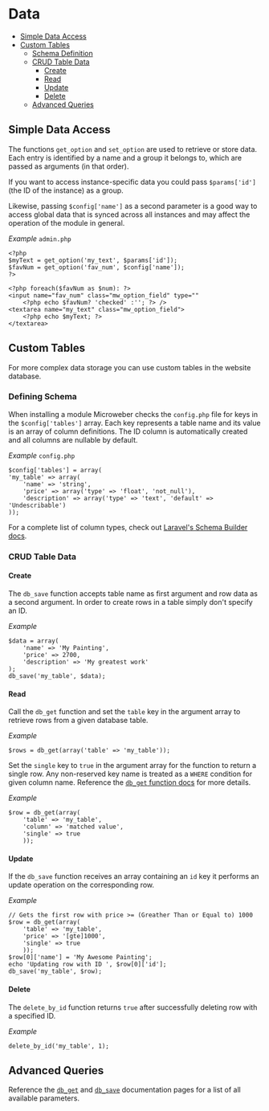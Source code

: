 # Data

* [Simple Data Access](#simple)
* [Custom Tables](#custom)
  * [Schema Definition](#custom-schema)
  * [CRUD Table Data](#crud)
     * [Create](#crud-create)
     * [Read](#crud-read)
     * [Update](#crud-update)
     * [Delete](#crud-delete)
  * [Advanced Queries](#advanced)

## <a name="simple"></a> Simple Data Access
The functions `get_option` and `set_option` are used to retrieve or store data.
Each entry is identified by a name and a group it belongs to, which are passed as arguments (in that order).

If you want to access instance-specific data you could pass `$params['id']` (the ID of the instance) as a group.

Likewise, passing `$config['name']` as a second parameter is a good way to access global data that is synced across all instances and may affect the operation of the module in general.

*Example* `admin.php`
```
<?php
$myText = get_option('my_text', $params['id']);
$favNum = get_option('fav_num', $config['name']);
?>

<?php foreach($favNum as $num): ?>
<input name="fav_num" class="mw_option_field" type=""
	<?php echo $favNum? 'checked' :''; ?> />
<textarea name="my_text" class="mw_option_field">
	<?php echo $myText; ?>
</textarea>
```

## <a name="custom"></a> Custom Tables

For more complex data storage you can use custom tables in the website database.

### <a name="custom-schema"></a> Defining Schema
When installing a module Microweber checks the `config.php` file for keys in the `$config['tables']` array.
Each key represents a table name and its value is an array of column definitions.
The ID column is automatically created and all columns are nullable by default.

*Example* `config.php`
```
$config['tables'] = array(
'my_table' => array(
	'name' => 'string',
	'price' => array('type' => 'float', 'not_null'),
	'description' => array('type' => 'text', 'default' => 'Undescribable')
));
```

For a complete list of column types, check out [Laravel's Schema Builder docs](http://laravel.com/docs/master/schema#adding-columns).

### <a name="crud"></a> CRUD Table Data
#### <a name="crud-create"></a> Create
The `db_save` function accepts table name as first argument and row data as a second argument. In order to create rows in a table simply don't specify an ID.

*Example*
```
$data = array(
	'name' => 'My Painting',
	'price' => 2700,
	'description' => 'My greatest work'
);
db_save('my_table', $data);
```

#### <a name="crud-read"></a> Read
Call the `db_get` function and set the `table` key in the argument array to retrieve rows from a given database table.

*Example*
```
$rows = db_get(array('table' => 'my_table'));
```

Set the `single` key to `true` in the argument array for the function to return a single row.
Any non-reserved key name is treated as a `WHERE` condition for given column name. Reference the [`db_get` function docs](../functions/get.md) for more details.

*Example*
```
$row = db_get(array(
	'table' => 'my_table',
	'column' => 'matched value',
	'single' => true
	));
```

#### <a name="crud-update"></a> Update
If the `db_save` function receives an array containing an `id` key it performs an update operation on the corresponding row.

*Example*
```
// Gets the first row with price >= (Greather Than or Equal to) 1000
$row = db_get(array(
	'table' => 'my_table',
	'price' => '[gte]1000',
	'single' => true
	));
$row[0]['name'] = 'My Awesome Painting';
echo 'Updating row with ID ', $row[0]['id'];
db_save('my_table', $row);
```

#### <a name="crud-delete"></a> Delete
The `delete_by_id` function returns `true` after successfully deleting row with a specified ID.

*Example*
```
delete_by_id('my_table', 1);
```

## <a name="advanced"></a> Advanced Queries
Reference the [`db_get`](../functions/get.md) and [`db_save`](../functions/save.md) documentation pages for a list of all available parameters.